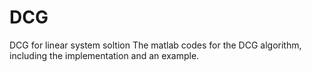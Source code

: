 # DCG
DCG for linear system soltion
The matlab codes for the DCG algorithm, including the implementation and an example.

